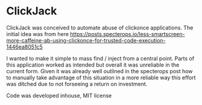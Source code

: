 # ClickJack

ClickJack was conceived to automate abuse of clickonce applications.
The initial idea was from here https://posts.specterops.io/less-smartscreen-more-caffeine-ab-using-clickonce-for-trusted-code-execution-1446ea8051c5

I wanted to make it simple to mass find / inject from a central point.  Parts of this application worked as intended but overall it was unreliable in the current form.  Given it was already well outlined in the specterops post how to manually take advantage of this situation in a more reliable way this effort was ditched due to not forseeing a return on investment.

Code was developed inhouse, MIT license
